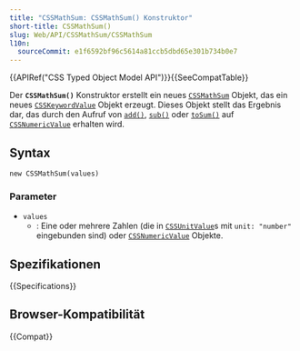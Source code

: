 ```yaml
---
title: "CSSMathSum: CSSMathSum() Konstruktor"
short-title: CSSMathSum()
slug: Web/API/CSSMathSum/CSSMathSum
l10n:
  sourceCommit: e1f6592bf96c5614a81ccb5dbd65e301b734b0e7
---
```


{{APIRef("CSS Typed Object Model API")}}{{SeeCompatTable}}

Der **`CSSMathSum()`** Konstruktor erstellt ein neues [`CSSMathSum`](/de/docs/Web/API/CSSMathSum) Objekt, das ein neues [`CSSKeywordValue`](/de/docs/Web/API/CSSKeywordValue) Objekt erzeugt. Dieses Objekt stellt das Ergebnis dar, das durch den Aufruf von [`add()`](/de/docs/Web/API/CSSNumericValue/add), [`sub()`](/de/docs/Web/API/CSSNumericValue/sub) oder [`toSum()`](/de/docs/Web/API/CSSNumericValue/toSum) auf [`CSSNumericValue`](/de/docs/Web/API/CSSNumericValue) erhalten wird.

## Syntax

```js-nolint
new CSSMathSum(values)
```

### Parameter

- `values`
  - : Eine oder mehrere Zahlen (die in [`CSSUnitValue`](/de/docs/Web/API/CSSUnitValue)s mit `unit: "number"` eingebunden sind) oder [`CSSNumericValue`](/de/docs/Web/API/CSSNumericValue) Objekte.

## Spezifikationen

{{Specifications}}

## Browser-Kompatibilität

{{Compat}}
